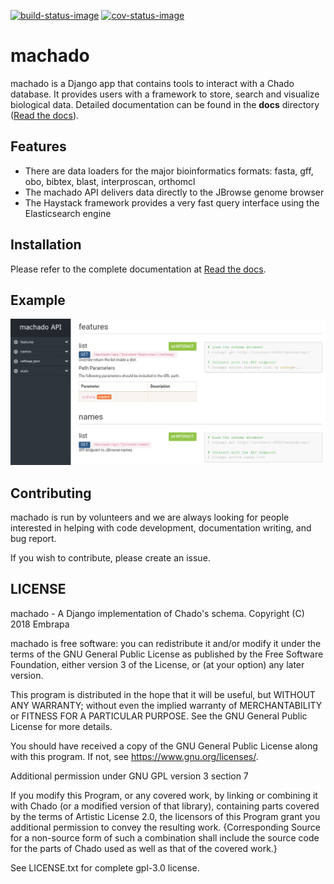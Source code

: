 [![build-status-image]][travis]
[![cov-status-image]][codecov]

# machado

machado is a Django app that contains tools to interact with a Chado database.
It provides users with a framework to store, search and visualize biological data.
Detailed documentation can be found in the **docs** directory ([Read the docs](http://machado.readthedocs.io)).

## Features
- There are data loaders for the major bioinformatics formats: fasta, gff, obo, bibtex, blast, interproscan, orthomcl
- The machado API delivers data directly to the JBrowse genome browser
- The Haystack framework provides a very fast query interface using the Elasticsearch engine

## Installation
Please refer to the complete documentation at [Read the docs](http://machado.readthedocs.io/en/latest/installation.html).

## Example

![Screenshot](machado/static/screenshot.png)

## Contributing

machado is run by volunteers and we are always looking for people interested in helping with code development, documentation writing, and bug report.

If you wish to contribute, please create an issue.

## LICENSE

machado - A Django implementation of Chado's schema.
Copyright (C) 2018 Embrapa

machado is free software: you can redistribute it and/or modify
it under the terms of the GNU General Public License as published by
the Free Software Foundation, either version 3 of the License, or
(at your option) any later version.

This program is distributed in the hope that it will be useful,
but WITHOUT ANY WARRANTY; without even the implied warranty of
MERCHANTABILITY or FITNESS FOR A PARTICULAR PURPOSE.  See the
GNU General Public License for more details.

You should have received a copy of the GNU General Public License
along with this program.  If not, see <https://www.gnu.org/licenses/>.

Additional permission under GNU GPL version 3 section 7

If you modify this Program, or any covered work, by linking or combining
it with Chado (or a modified version of that library), containing parts
covered by the terms of Artistic License 2.0, the licensors of this Program
grant you additional permission to convey the resulting work. {Corresponding
Source for a non-source form of such a combination shall include the source
code for the parts of Chado used as well as that of the covered work.}

See LICENSE.txt for complete gpl-3.0 license.

[build-status-image]: https://secure.travis-ci.org/lmb-embrapa/machado.svg?branch=master
[travis]: https://travis-ci.org/lmb-embrapa/machado
[cov-status-image]: https://img.shields.io/codecov/c/github/lmb-embrapa/machado/master.svg
[codecov]: https://codecov.io/gh/lmb-embrapa/machado

